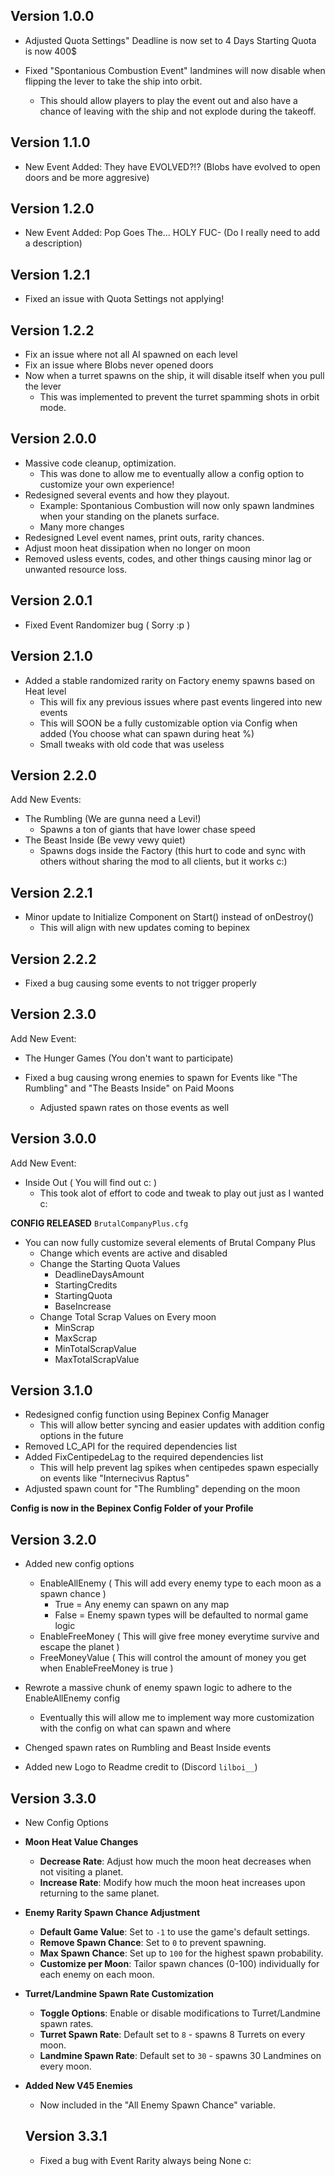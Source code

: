 ## Version 1.0.0
- Adjusted Quota Settings"
	Deadline is now set to 4 Days
	Starting Quota is now 400$

- Fixed "Spontanious Combustion Event" landmines will now disable when flipping the lever to take the ship into orbit.
  - This should allow players to play the event out and also have a chance of leaving with the ship and not explode during the takeoff.
  
## Version 1.1.0
- 	New Event Added: They have EVOLVED?!? (Blobs have evolved to open doors and be more aggresive)

##  Version 1.2.0
- 	New Event Added: Pop Goes The... HOLY FUC- (Do I really need to add a description)

##  Version 1.2.1
- 	Fixed an issue with Quota Settings not applying!

##  Version 1.2.2
- 	Fix an issue where not all AI spawned on each level
-	Fix an issue where Blobs never opened doors
-	Now when a turret spawns on the ship, it will disable itself when you pull the lever
	- This was implemented to prevent the turret spamming shots in orbit mode.
	
##  Version 2.0.0
- Massive code cleanup, optimization.
	- This was done to allow me to eventually allow a config option to customize your own experience!
- Redesigned several events and how they playout.
	- Example: Spontanious Combustion will now only spawn landmines when your standing on the planets surface.
	- Many more changes
- Redesigned Level event names, print outs, rarity chances.
- Adjust moon heat dissipation when no longer on moon
- Removed usless events, codes, and other things causing minor lag or unwanted resource loss.

##  Version 2.0.1
- Fixed Event Randomizer bug ( Sorry :p )	

##  Version 2.1.0
- Added a stable randomized rarity on Factory enemy spawns based on Heat level
	- This will fix any previous issues where past events lingered into new events
	- This will SOON be a fully customizable option via Config when added (You choose what can spawn during heat %)
	- Small tweaks with old code that was useless
	
##  Version 2.2.0
Add New Events:
- The Rumbling (We are gunna need a Levi!)
	- Spawns a ton of giants that have lower chase speed
- The Beast Inside (Be vewy vewy quiet)
	- Spawns dogs inside the Factory (this hurt to code and sync with others without sharing the mod to all clients, but it works c:)
	
##  Version 2.2.1
- Minor update to Initialize Component on Start() instead of onDestroy()
	- This will align with new updates coming to bepinex
	
##  Version 2.2.2
- Fixed a bug causing some events to not trigger properly

##  Version 2.3.0
Add New Event:
- The Hunger Games (You don't want to participate)

- Fixed a bug causing wrong enemies to spawn for Events like "The Rumbling" and "The Beasts Inside" on Paid Moons
	- Adjusted spawn rates on those events as well
	
##  Version 3.0.0
Add New Event:
- Inside Out ( You will find out c: )
	- This took alot of effort to code and tweak to play out just as I wanted c:

**CONFIG RELEASED** ```BrutalCompanyPlus.cfg```
- You can now fully customize several elements of Brutal Company Plus
	- Change which events are active and disabled
	- Change the Starting Quota Values
		- DeadlineDaysAmount
		- StartingCredits
		- StartingQuota
		- BaseIncrease
	- Change Total Scrap Values on Every moon
		- MinScrap
		- MaxScrap
		- MinTotalScrapValue
		- MaxTotalScrapValue
		
##  Version 3.1.0
- Redesigned config function using Bepinex Config Manager
	- This will allow better syncing and easier updates with addition config options in the future
- Removed LC_API for the required dependencies list
- Added FixCentipedeLag to the required dependencies list
	- This will help prevent lag spikes when centipedes spawn especially on events like "Internecivus Raptus"
- Adjusted spawn count for "The Rumbling" depending on the moon

**Config is now in the Bepinex Config Folder of your Profile**

##  Version 3.2.0
- Added new config options
	- EnableAllEnemy ( This will add every enemy type to each moon as a spawn chance )
		- True = Any enemy can spawn on any map
		- False = Enemy spawn types will be defaulted to normal game logic
	- EnableFreeMoney ( This will give free money everytime survive and escape the planet )
	- FreeMoneyValue ( This will control the amount of money you get when EnableFreeMoney is true )
	
- Rewrote a massive chunk of enemy spawn logic to adhere to the EnableAllEnemy config
	- Eventually this will allow me to implement way more customization with the config on what can spawn and where
	
- Chenged spawn rates on Rumbling and Beast Inside events

- Added new Logo to Readme credit to (Discord ```lilboi__```)

## Version 3.3.0
- New Config Options

- **Moon Heat Value Changes**
  - **Decrease Rate**: Adjust how much the moon heat decreases when not visiting a planet.
  - **Increase Rate**: Modify how much the moon heat increases upon returning to the same planet.

- **Enemy Rarity Spawn Chance Adjustment**
  - **Default Game Value**: Set to `-1` to use the game's default settings.
  - **Remove Spawn Chance**: Set to `0` to prevent spawning.
  - **Max Spawn Chance**: Set up to `100` for the highest spawn probability.
  - **Customize per Moon**: Tailor spawn chances (0-100) individually for each enemy on each moon.

- **Turret/Landmine Spawn Rate Customization**
  - **Toggle Options**: Enable or disable modifications to Turret/Landmine spawn rates.
  - **Turret Spawn Rate**: Default set to `8` - spawns 8 Turrets on every moon.
  - **Landmine Spawn Rate**: Default set to `30` - spawns 30 Landmines on every moon.
	
- **Added New V45 Enemies**
  - Now included in the "All Enemy Spawn Chance" variable.
  
  ## Version 3.3.1
  - Fixed a bug with Event Rarity always being None c:
